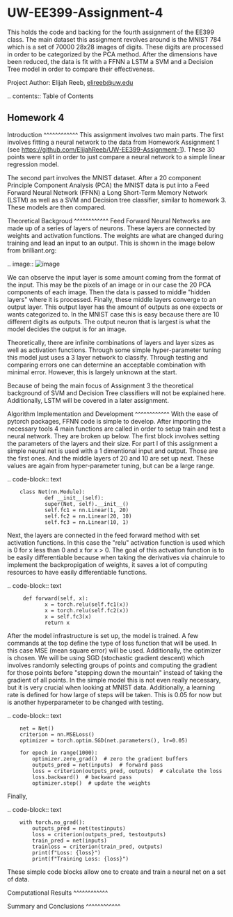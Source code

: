 UW-EE399-Assignment-4
=========
This holds the code and backing for the fourth assignment of the EE399 class. The main dataset this assignment revolves around is the MNIST 784 which is a set of 70000 28x28 images of digits. These digits are processed in order to be categorized by the PCA method. After the dimensions have been reduced, the data is fit with a FFNN a LSTM a SVM and a Decision Tree model in order to compare their effectiveness. 

Project Author: Elijah Reeb, elireeb@uw.edu

.. contents:: Table of Contents

Homework 4
---------------------
Introduction
^^^^^^^^^^^^
This assignment involves two main parts. The first involves fitting a neural network to the data from Homework Assignment 1 (see https://github.com/ElijahReeb/UW-EE399-Assignment-1). These 30 points were split in order to just compare a neural network to a simple linear regression model. 

The second part involves the MNIST dataset. After a 20 component Principle Component Analysis (PCA) the MNIST data is put into a Feed Forward Neural Network (FFNN) a Long Short-Term Memory Network (LSTM) as well as a SVM and Decision tree classifier, similar to homework 3. These models are then compared. 

Theoretical Backgroud
^^^^^^^^^^^^
Feed Forward Neural Networks are made up of a series of layers of neurons. These layers are connected by weights and activation functions. The weights are what are changed during training and lead an input to an output. This is shown in the image below from brilliant.org:

.. image:: ![image](https://user-images.githubusercontent.com/130190276/236995699-30877266-0ba2-422b-9ca8-5fd4ba1c56e4.png)

We can observe the input layer is some amount coming from the format of the input. This may be the pixels of an image or in our case the 20 PCA components of each image. Then the data is passed to middle "hidden layers" where it is processed. Finally, these middle layers converge to an output layer. This output layer has the amount of outputs as one expects or wants categorized to. In the MNIST case this is easy because there are 10 different digits as outputs. The output neuron that is largest is what the model decides the output is for an image. 

Theoretically, there are infinite combinations of layers and layer sizes as well as activation functions. Through some simple hyper-parameter tuning this model just uses a 3 layer network to classify. Through testing and comparing errors one can determine an acceptable combination with minimal error. However, this is largely unknown at the start. 

Because of being the main focus of Assignment 3 the theoretical background of SVM and Decision Tree classifiers will not be explained here. Additionally, LSTM will be covered in a later assignment. 

Algorithm Implementation and Development
^^^^^^^^^^^^
With the ease of pytorch packages, FFNN code is simple to develop. After importing the necessary tools 4 main functions are called in order to setup train and test a neural network. They are broken up below. The first block involves setting the parameters of the layers and their size. For part I of this assignment a simple neural net is used with a 1 dimentional input and output. Those are the first ones. And the middle layers of 20 and 10 are set up next. These values are again from hyper-parameter tuning, but can be a large range. 

.. code-block:: text

        class Net(nn.Module):
                def __init__(self):
                super(Net, self).__init__()
                self.fc1 = nn.Linear(1, 20)
                self.fc2 = nn.Linear(20, 10)
                self.fc3 = nn.Linear(10, 1)

Next, the layers are connected in the feed forward method with set activation functions. In this case the "relu" activation function is used which is 0 for x less than 0 and x for x > 0. The goal of this actvation function is to be easily differentiable because when taking the derivatives via chainrule to implement the backpropigation of weights, it saves a lot of computing resources to have easily differentiable functions. 

.. code-block:: text

         def forward(self, x):
                x = torch.relu(self.fc1(x))
                x = torch.relu(self.fc2(x))
                x = self.fc3(x)
                return x

After the model infrastructure is set up, the model is trained. A few commands at the top define the type of loss function that will be used. In this case MSE (mean square error) will be used. Additionally, the optimizer is chosen. We will be using SGD (stochastic gradient descent) which involves randomly selecting groups of points and computing the gradient for those points before "stepping down the mountain" instead of taking the gradient of all points. In the simple model this is not even really necessary, but it is very crucial when looking at MNIST data. Additionally, a learning rate is defined for how large of steps will be taken. This is 0.05 for now but is another hyperparameter to be changed with testing. 

.. code-block:: text

        net = Net()
        criterion = nn.MSELoss()
        optimizer = torch.optim.SGD(net.parameters(), lr=0.05)

        for epoch in range(1000):
            optimizer.zero_grad()  # zero the gradient buffers
            outputs_pred = net(inputs)  # forward pass
            loss = criterion(outputs_pred, outputs)  # calculate the loss
            loss.backward()  # backward pass
            optimizer.step()  # update the weights

Finally, 

.. code-block:: text

        with torch.no_grad():
            outputs_pred = net(testinputs)
            loss = criterion(outputs_pred, testoutputs)
            train_pred = net(inputs)
            trainloss = criterion(train_pred, outputs)
            print(f"Loss: {loss}")
            print(f"Training Loss: {loss}")

These simple code blocks allow one to create and train a neural net on a set of data. 


Computational Results
^^^^^^^^^^^^


Summary and Conclusions
^^^^^^^^^^^^
